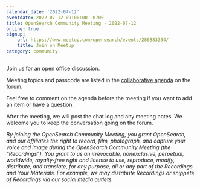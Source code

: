 ```yaml
---
calendar_date: '2022-07-12'
eventdate: 2022-07-12 09:00:00 -0700
title: OpenSearch Community Meeting - 2022-07-12
online: true
signup:
    url: https://www.meetup.com/opensearch/events/286883354/
    title: Join on Meetup
category: community
---
```


Join us for an open office discussion.

Meeting topics and passcode are listed in the [collaborative agenda](https://forum.opensearch.org/t/opensearch-community-meeting-2022-0712-open-office/10127) on the forum.

Feel free to comment on the agenda before the meeting if you want to add an item or have a question. 

After the meeting, we will post the chat log and any meeting notes. We welcome you to keep the conversation going on the forum. 

*By joining the OpenSearch Community Meeting, you grant OpenSearch, and our affiliates the right to record, film, photograph, and capture your voice and image during the OpenSearch Community Meeting (the “Recordings”). You grant to us an irrevocable, nonexclusive, perpetual, worldwide, royalty-free right and license to use, reproduce, modify, distribute, and translate, for any purpose, all or any part of the Recordings and Your Materials. For example, we may distribute Recordings or snippets of Recordings via our social media outlets.*